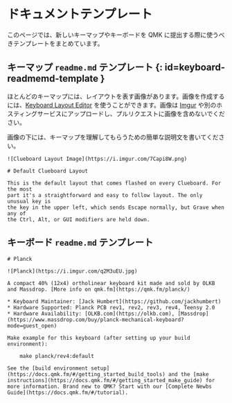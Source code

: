# ドキュメントテンプレート

<!---
  original document: 0.13.15:docs/documentation_templates.md
  git diff 0.13.15 HEAD -- docs/documentation_templates.md | cat
-->

このページでは、新しいキーマップやキーボードを QMK に提出する際に使うべきテンプレートをまとめています。

## キーマップ `readme.md` テンプレート {: id=keyboard-readmemd-template }

ほとんどのキーマップには、レイアウトを表す画像があります。画像を作成するには、[Keyboard Layout Editor](https://keyboard-layout-editor.com) を使うことができます。画像は [Imgur](https://imgur.com) や別のホスティングサービスにアップロードし、プルリクエストに画像を含めないでください。

画像の下には、キーマップを理解してもらうための簡単な説明文を書いてください。

```
![Clueboard Layout Image](https://i.imgur.com/7Capi8W.png)

# Default Clueboard Layout

This is the default layout that comes flashed on every Clueboard. For the most
part it's a straightforward and easy to follow layout. The only unusual key is
the key in the upper left, which sends Escape normally, but Grave when any of
the Ctrl, Alt, or GUI modifiers are held down.
```

## キーボード `readme.md` テンプレート

```
# Planck

![Planck](https://i.imgur.com/q2M3uEU.jpg)

A compact 40% (12x4) ortholinear keyboard kit made and sold by OLKB and Massdrop. [More info on qmk.fm](https://qmk.fm/planck/)

* Keyboard Maintainer: [Jack Humbert](https://github.com/jackhumbert)
* Hardware Supported: Planck PCB rev1, rev2, rev3, rev4, Teensy 2.0
* Hardware Availability: [OLKB.com](https://olkb.com), [Massdrop](https://www.massdrop.com/buy/planck-mechanical-keyboard?mode=guest_open)

Make example for this keyboard (after setting up your build environment):

    make planck/rev4:default

See the [build environment setup](https://docs.qmk.fm/#/getting_started_build_tools) and the [make instructions](https://docs.qmk.fm/#/getting_started_make_guide) for more information. Brand new to QMK? Start with our [Complete Newbs Guide](https://docs.qmk.fm/#/tutorial).
```
